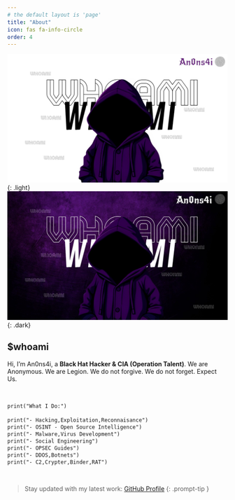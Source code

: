 ```yaml
---
# the default layout is 'page'
title: "About"
icon: fas fa-info-circle
order: 4
---
```


![About Image (Light)](assets/img/thumbnails/thumbnailwhoami.png){: .light}
![About Image (Dark)](assets/img/thumbnails/thumbnailwhoami2.png){: .dark}


## **$whoami**

Hi, I’m An0ns4i, a **Black Hat Hacker & CIA (Operation Talent)**. We are Anonymous. We are Legion. We do not forgive. We do not forget. Expect Us.

<br>

```shell
print("What I Do:")

print("- Hacking,Exploitation,Reconnaisance")
print("- OSINT - Open Source Intelligence")
print("- Malware,Virus Development")
print("- Social Engineering")
print("- OPSEC Guides")
print("- DDOS,Botnets")
print("- C2,Crypter,Binder,RAT")
```

<br>

> Stay updated with my latest work: [GitHub Profile](https://github.com/Gh0sT2xx2)
{: .prompt-tip }
